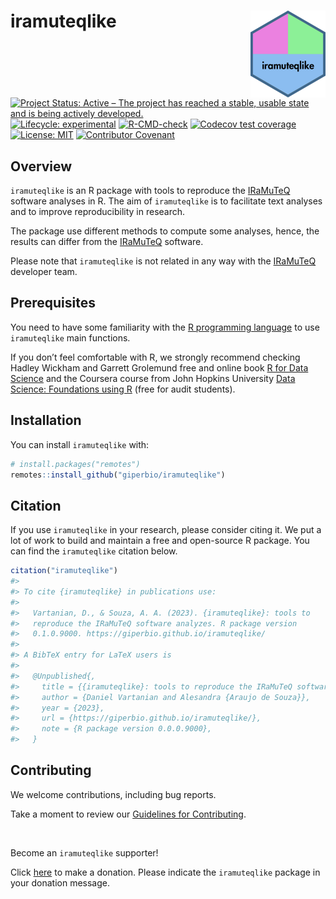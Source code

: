 
<!-- README.md is generated from README.Rmd. Please edit that file -->

# iramuteqlike <a href='https://giperbio.github.io/iramuteqlike/'><img src='man/figures/logo.png' align="right" height="139" /></a>

<!-- badges: start -->

[![Project Status: Active – The project has reached a stable, usable
state and is being actively
developed.](https://www.repostatus.org/badges/latest/active.svg)](https://www.repostatus.org/#active)
[![Lifecycle:
experimental](https://img.shields.io/badge/lifecycle-experimental-orange.svg)](https://lifecycle.r-lib.org/articles/stages.html#experimental)
[![R-CMD-check](https://github.com/giperbio/iramuteqlike/workflows/R-CMD-check/badge.svg)](https://github.com/giperbio/iramuteqlike/actions)
[![Codecov test
coverage](https://codecov.io/gh/giperbio/iramuteqlike/branch/main/graph/badge.svg)](https://app.codecov.io/gh/giperbio/iramuteqlike?branch=main)
[![License:
MIT](https://img.shields.io/badge/license-MIT-green)](https://choosealicense.com/licenses/mit/)
[![Contributor
Covenant](https://img.shields.io/badge/Contributor%20Covenant-v2.0%20adopted-ff69b4.svg)](https://giperbio.github.io/iramuteqlike/CODE_OF_CONDUCT.html)
<!-- badges: end -->

## Overview

`iramuteqlike` is an R package with tools to reproduce the
[IRaMuTeQ](http://www.iramuteq.org/) software analyses in R. The aim of
`iramuteqlike` is to facilitate text analyses and to improve
reproducibility in research.

The package use different methods to compute some analyses, hence, the
results can differ from the [IRaMuTeQ](http://www.iramuteq.org/)
software.

Please note that `iramuteqlike` is not related in any way with the
[IRaMuTeQ](http://www.iramuteq.org/) developer team.

## Prerequisites

You need to have some familiarity with the [R programming
language](https://www.r-project.org/) to use `iramuteqlike` main
functions.

If you don’t feel comfortable with R, we strongly recommend checking
Hadley Wickham and Garrett Grolemund free and online book [R for Data
Science](https://r4ds.had.co.nz/) and the Coursera course from John
Hopkins University [Data Science: Foundations using
R](https://www.coursera.org/specializations/data-science-foundations-r)
(free for audit students).

## Installation

You can install `iramuteqlike` with:

``` r
# install.packages("remotes")
remotes::install_github("giperbio/iramuteqlike")
```

## Citation

If you use `iramuteqlike` in your research, please consider citing it.
We put a lot of work to build and maintain a free and open-source R
package. You can find the `iramuteqlike` citation below.

``` r
citation("iramuteqlike")
#> 
#> To cite {iramuteqlike} in publications use:
#> 
#>   Vartanian, D., & Souza, A. A. (2023). {iramuteqlike}: tools to
#>   reproduce the IRaMuTeQ software analyzes. R package version
#>   0.1.0.9000. https://giperbio.github.io/iramuteqlike/
#> 
#> A BibTeX entry for LaTeX users is
#> 
#>   @Unpublished{,
#>     title = {{iramuteqlike}: tools to reproduce the IRaMuTeQ software analyzes},
#>     author = {Daniel Vartanian and Alesandra {Araujo de Souza}},
#>     year = {2023},
#>     url = {https://giperbio.github.io/iramuteqlike/},
#>     note = {R package version 0.0.0.9000},
#>   }
```

## Contributing

We welcome contributions, including bug reports.

Take a moment to review our [Guidelines for
Contributing](https://giperbio.github.io/iramuteqlike/CONTRIBUTING.html).

<br>

Become an `iramuteqlike` supporter!

Click [here](https://github.com/sponsors/danielvartan) to make a
donation. Please indicate the `iramuteqlike` package in your donation
message.
